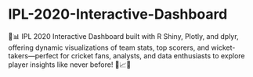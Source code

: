 # IPL-2020-Interactive-Dashboard
🏏📊 IPL 2020 Interactive Dashboard built with R Shiny, Plotly, and dplyr, offering dynamic visualizations of team stats, top scorers, and wicket-takers—perfect for cricket fans, analysts, and data enthusiasts to explore player insights like never before! 🎯📈🔥
